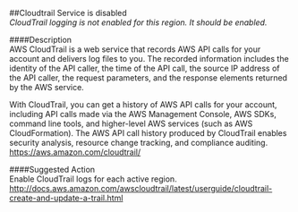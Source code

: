 ##Cloudtrail Service is disabled  
*CloudTrail logging is not enabled for this region. It should be enabled.*  

####Description  
AWS CloudTrail is a web service that records AWS API calls for your account and delivers log files to you. The recorded information includes the identity of the API caller, the time of the API call, the source IP address of the API caller, the request parameters, and the response elements returned by the AWS service.

With CloudTrail, you can get a history of AWS API calls for your account, including API calls made via the AWS Management Console, AWS SDKs, command line tools, and higher-level AWS services (such as AWS CloudFormation). The AWS API call history produced by CloudTrail enables security analysis, resource change tracking, and compliance auditing.  
https://aws.amazon.com/cloudtrail/

####Suggested Action  
Enable CloudTrail logs for each active region.  
http://docs.aws.amazon.com/awscloudtrail/latest/userguide/cloudtrail-create-and-update-a-trail.html
